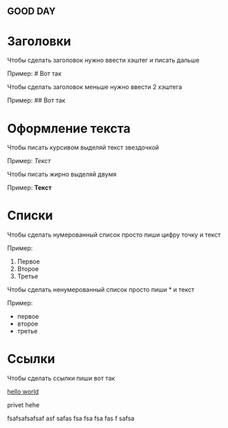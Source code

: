 ## GOOD DAY 

# Заголовки

Чтобы сделать заголовок нужно ввести хэштег и писать дальше

Пример: # Вот так

Чтобы сделать заголовок меньше нужно ввести 2 хэштега

Пример: ## Вот так


# Оформление текста

Чтобы писать курсивом выделяй текст звездочкой

Пример: *Текст*

Чтобы писать жирно выделяй двумя 

Пример: **Текст**

# Списки

Чтобы сделать нумерованный список просто пиши цифру точку и текст

Пример:

1. Первое
2. Второе
3. Третье

Чтобы сделать ненумерованный список просто пиши * и текст

Пример:

* первое
* второе
* третье


# Ссылки

Чтобы сделать ссылки пиши вот так

[hello world](hello.world/ "привет мир")

privet hehe

fsafsafsafsaf
asf
safas
fsa
fsa
fsa
fas
f
safsa